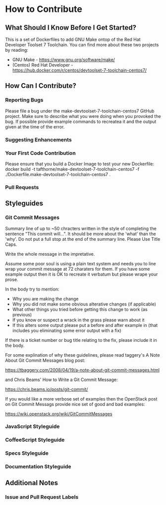 # How to Contribute

## What Should I Know Before I Get Started?

This is a set of Dockerfiles to add GNU Make ontop of the Red Hat Developer 
Toolset 7 Toolchain.  You can find more about these two projects by reading:
* GNU Make - https://www.gnu.org/software/make/
* (Centos) Red Hat Developer - https://hub.docker.com/r/centos/devtoolset-7-toolchain-centos7/

## How Can I Contribute?

### Reporting Bugs

Please file a bug under the make-devtoolset-7-toolchain-centos7 GitHub project.
Make sure to describe what you were doing when you provoked the bug.  If
possible provide example commands to recreatea it and the output given at the
time of the error.

### Suggesting Enhancements
### Your First Code Contribution

Please ensure that you build a Docker Image to test your new Dockerfile:
 docker build -t tafthorne/make-devtoolset-7-toolchain-centos7 -f ./Dockerfile.make-devtoolset-7-toolchain-centos7 .

### Pull Requests

## Styleguides

### Git Commit Messages

Summary line of up to ~50 chracters written in the style of completing the
sentence "This commit will...".  It should be more about the 'what' than the
'why'.  Do not put a full stop at the end of the summary line.  Please Use
Title Caps.

Write the whole message in the impretative.

Assume some poor soul is using a plain text system and needs you to line wrap
your commit message at 72 charaters for them.  If you have some example output
then it is OK to recreate it verbatum but please wrape your prose.

In the body try to mention:
* Why you are making the change
* Why you did not make some obvious alterative changes (if applicable)
* What other things you tried before getting this change to work (as previous)
* If you know or suspect a wrack in the grass please warn about it
* If this alters some output please put a before and after example in (that
includes you eliminating some error output with a fix)

If there is a ticket number or bug title relating to the fix, please include it
in the body.

For some explination of why these guidelines, please read taggery's A Note
About Git Commit Messages blog post:

https://tbaggery.com/2008/04/19/a-note-about-git-commit-messages.html

and Chris Beams' How to Write a Git Commit Message:

https://chris.beams.io/posts/git-commit/

If you would like a more verbose set of examples then the OpenStack post on 
Git Commit Messags provide nice set of good and bad examples:

https://wiki.openstack.org/wiki/GitCommitMessages

### JavaScript Styleguide
### CoffeeScript Styleguide
### Specs Styleguide
### Documentation Styleguide

## Additional Notes
### Issue and Pull Request Labels

